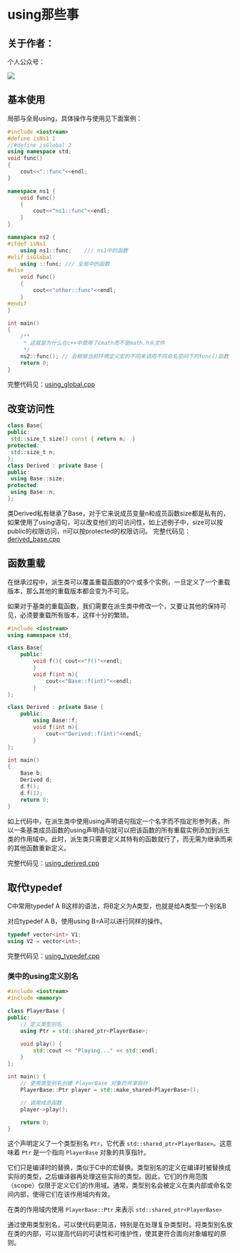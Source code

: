 # using那些事
## 关于作者：

个人公众号：

![](../img/wechat.jpg)

## 基本使用

局部与全局using，具体操作与使用见下面案例：

```c++
#include <iostream>
#define isNs1 1
//#define isGlobal 2
using namespace std;
void func() 
{
    cout<<"::func"<<endl;
}

namespace ns1 {
    void func()
    {
        cout<<"ns1::func"<<endl; 
    }
}

namespace ns2 {
#ifdef isNs1 
    using ns1::func;    /// ns1中的函数
#elif isGlobal
    using ::func; /// 全局中的函数
#else
    void func() 
    {
        cout<<"other::func"<<endl; 
    }
#endif
}

int main() 
{
    /**
     * 这就是为什么在c++中使用了cmath而不是math.h头文件
     */
    ns2::func(); // 会根据当前环境定义宏的不同来调用不同命名空间下的func()函数
    return 0;
}
```
完整代码见：[using_global.cpp](using_global.cpp)
## 改变访问性

```c++
class Base{
public:
 std::size_t size() const { return n;  }
protected:
 std::size_t n;
};
class Derived : private Base {
public:
 using Base::size;
protected:
 using Base::n;
};
```

类Derived私有继承了Base，对于它来说成员变量n和成员函数size都是私有的，如果使用了using语句，可以改变他们的可访问性，如上述例子中，size可以按public的权限访问，n可以按protected的权限访问。
完整代码见：[derived_base.cpp](derived_base.cpp)

## 函数重载

在继承过程中，派生类可以覆盖重载函数的0个或多个实例，一旦定义了一个重载版本，那么其他的重载版本都会变为不可见。

如果对于基类的重载函数，我们需要在派生类中修改一个，又要让其他的保持可见，必须要重载所有版本，这样十分的繁琐。

```c++
#include <iostream>
using namespace std;

class Base{
    public:
        void f(){ cout<<"f()"<<endl;
        }
        void f(int n){
            cout<<"Base::f(int)"<<endl;
        }
};

class Derived : private Base {
    public:
        using Base::f;
        void f(int n){
            cout<<"Derived::f(int)"<<endl;
        }
};

int main()
{
    Base b;
    Derived d;
    d.f();
    d.f(1);
    return 0;
}
```
如上代码中，在派生类中使用using声明语句指定一个名字而不指定形参列表，所以一条基类成员函数的using声明语句就可以把该函数的所有重载实例添加到派生类的作用域中。此时，派生类只需要定义其特有的函数就行了，而无需为继承而来的其他函数重新定义。

完整代码见：[using_derived.cpp](using_derived.cpp)
## 取代typedef

C中常用typedef A B这样的语法，将B定义为A类型，也就是给A类型一个别名B

对应typedef A B，使用using B=A可以进行同样的操作。

```c++
typedef vector<int> V1; 
using V2 = vector<int>;
```
完整代码见：[using_typedef.cpp](using_typedef.cpp)

### 类中的using定义别名

```C++
#include <iostream>
#include <memory>

class PlayerBase {
public:
    // 定义类型别名
    using Ptr = std::shared_ptr<PlayerBase>;

    void play() {
        std::cout << "Playing..." << std::endl;
    }
};

int main() {
    // 使用类型别名创建 PlayerBase 对象的共享指针
    PlayerBase::Ptr player = std::make_shared<PlayerBase>();

    // 调用成员函数
    player->play();

    return 0;
}
```

这个声明定义了一个类型别名 `Ptr`，它代表 `std::shared_ptr<PlayerBase>`。这意味着 `Ptr` 是一个指向 `PlayerBase` 对象的共享指针。

它们只是编译时的替换，类似于C中的宏替换。类型别名的定义在编译时被替换成实际的类型，之后编译器再处理这些实际的类型。因此，它们的作用范围（scope）仅限于定义它们的作用域。通常，类型别名会被定义在类内部或命名空间内部，使得它们在该作用域内有效。

在类的作用域内使用 `PlayerBase::Ptr` 来表示 `std::shared_ptr<PlayerBase>`

通过使用类型别名，可以使代码更简洁，特别是在处理复杂类型时。将类型别名放在类的内部，可以提高代码的可读性和可维护性，使其更符合面向对象编程的原则。
